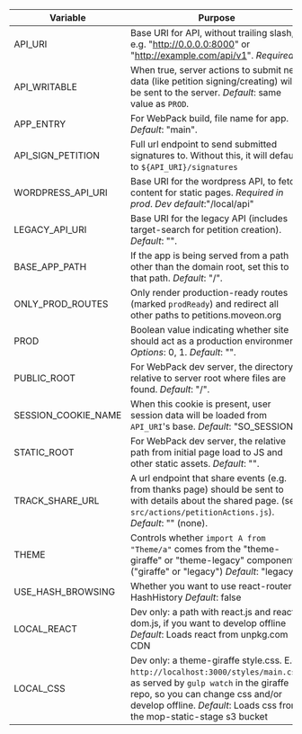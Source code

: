 Variable                          | Purpose
----------------------------------|----------------------------------
API_URI                           | Base URI for API, without trailing slash, e.g. "http://0.0.0.0:8000" or "http://example.com/api/v1". _Required_.
API_WRITABLE                      | When true, server actions to submit new data (like petition signing/creating) will be sent to the server. _Default_: same value as `PROD`.
APP_ENTRY                         | For WebPack build, file name for app. _Default_: "main".
API_SIGN_PETITION                 | Full url endpoint to send submitted signatures to.  Without this, it will default to `${API_URI}/signatures`
WORDPRESS_API_URI                 | Base URI for the wordpress API, to fetch content for static pages. _Required in prod_. _Dev default_:"/local/api"
LEGACY_API_URI                    | Base URI for the legacy API (includes target-search for petition creation). _Default_: "".
BASE_APP_PATH                     | If the app is being served from a path other than the domain root, set this to that path. _Default_: "/".
ONLY_PROD_ROUTES                  | Only render production-ready routes (marked `prodReady`) and redirect all other paths to petitions.moveon.org
PROD                              | Boolean value indicating whether site should act as a production environment. _Options_: 0, 1. _Default_: "".
PUBLIC_ROOT                       | For WebPack dev server, the directory relative to server root where files are found. _Default_: "/".
SESSION_COOKIE_NAME               | When this cookie is present, user session data will be loaded from `API_URI`'s base. _Default_: "SO_SESSION".
STATIC_ROOT                       | For WebPack dev server, the relative path from initial page load to JS and other static assets. _Default_: "".
TRACK_SHARE_URL                   | A url endpoint that share events (e.g. from thanks page) should be sent to with details about the shared page.  (see `src/actions/petitionActions.js`). _Default_: "" (none).
THEME                             | Controls whether `import A from "Theme/a"` comes from the "theme-giraffe" or "theme-legacy" components. ("giraffe" or "legacy") _Default_: "legacy"
USE_HASH_BROWSING                 | Whether you want to use react-router HashHistory _Default_: false
LOCAL_REACT                       | Dev only: a path with react.js and react-dom.js, if you want to develop offline _Default_: Loads react from unpkg.com CDN
LOCAL_CSS                         | Dev only: a theme-giraffe style.css. E.g. `http://localhost:3000/styles/main.css`, as served by `gulp watch` in the giraffe repo, so you can change css and/or develop offline. _Default_: Loads css from the mop-static-stage s3 bucket
